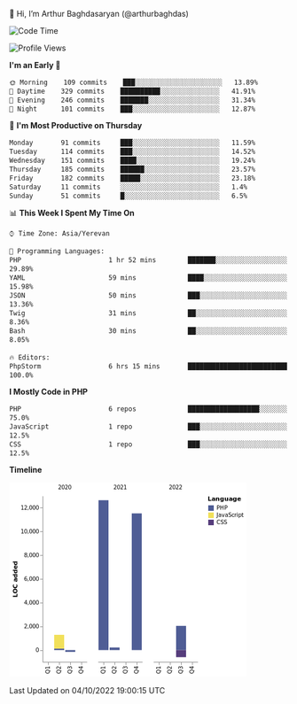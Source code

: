 👋 Hi, I’m Arthur Baghdasaryan (@arthurbaghdas)


<!--START_SECTION:waka-->
![Code Time](http://img.shields.io/badge/Code%20Time-287%20hrs%2022%20mins-blue)

![Profile Views](http://img.shields.io/badge/Profile%20Views-0-blue)

**I'm an Early 🐤** 

```text
🌞 Morning    109 commits    ███░░░░░░░░░░░░░░░░░░░░░░   13.89% 
🌆 Daytime    329 commits    ██████████░░░░░░░░░░░░░░░   41.91% 
🌃 Evening    246 commits    ███████░░░░░░░░░░░░░░░░░░   31.34% 
🌙 Night      101 commits    ███░░░░░░░░░░░░░░░░░░░░░░   12.87%

```
📅 **I'm Most Productive on Thursday** 

```text
Monday       91 commits     ███░░░░░░░░░░░░░░░░░░░░░░   11.59% 
Tuesday      114 commits    ███░░░░░░░░░░░░░░░░░░░░░░   14.52% 
Wednesday    151 commits    ████░░░░░░░░░░░░░░░░░░░░░   19.24% 
Thursday     185 commits    ██████░░░░░░░░░░░░░░░░░░░   23.57% 
Friday       182 commits    █████░░░░░░░░░░░░░░░░░░░░   23.18% 
Saturday     11 commits     ░░░░░░░░░░░░░░░░░░░░░░░░░   1.4% 
Sunday       51 commits     █░░░░░░░░░░░░░░░░░░░░░░░░   6.5%

```


📊 **This Week I Spent My Time On** 

```text
⌚︎ Time Zone: Asia/Yerevan

💬 Programming Languages: 
PHP                      1 hr 52 mins        ███████░░░░░░░░░░░░░░░░░░   29.89% 
YAML                     59 mins             ████░░░░░░░░░░░░░░░░░░░░░   15.98% 
JSON                     50 mins             ███░░░░░░░░░░░░░░░░░░░░░░   13.36% 
Twig                     31 mins             ██░░░░░░░░░░░░░░░░░░░░░░░   8.36% 
Bash                     30 mins             ██░░░░░░░░░░░░░░░░░░░░░░░   8.05%

🔥 Editors: 
PhpStorm                 6 hrs 15 mins       █████████████████████████   100.0%

```

**I Mostly Code in PHP** 

```text
PHP                      6 repos             ██████████████████░░░░░░░   75.0% 
JavaScript               1 repo              ███░░░░░░░░░░░░░░░░░░░░░░   12.5% 
CSS                      1 repo              ███░░░░░░░░░░░░░░░░░░░░░░   12.5%

```


**Timeline**

![Chart not found](https://raw.githubusercontent.com/arthurbaghdas/arthurbaghdas/main/charts/bar_graph.png) 


 Last Updated on 04/10/2022 19:00:15 UTC
<!--END_SECTION:waka-->
